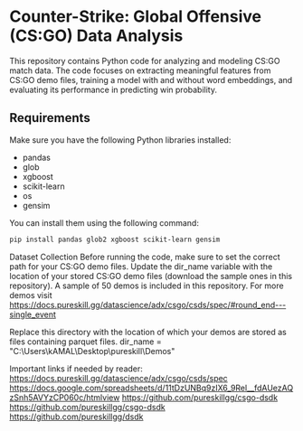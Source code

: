 # Counter-Strike: Global Offensive (CS:GO) Data Analysis

This repository contains Python code for analyzing and modeling CS:GO match data. The code focuses on extracting meaningful features from CS:GO demo files, training a model with and without word embeddings, and evaluating its performance in predicting win probability.

## Requirements

Make sure you have the following Python libraries installed:

- pandas
- glob
- xgboost
- scikit-learn
- os
- gensim

You can install them using the following command:

```bash
pip install pandas glob2 xgboost scikit-learn gensim
```

Dataset Collection
Before running the code, make sure to set the correct path for your CS:GO demo files. Update the dir_name variable with the location of your stored CS:GO demo files (download the sample ones in this repository).
A sample of 50 demos is included in this repository. For more demos visit https://docs.pureskill.gg/datascience/adx/csgo/csds/spec/#round_end---single_event

Replace this directory with the location of which your demos are stored as files containing parquet files.
dir_name = "C:\\Users\\kAMAL\\Desktop\\pureskill\\Demos"


Important links if needed by reader:
https://docs.pureskill.gg/datascience/adx/csgo/csds/spec
https://docs.google.com/spreadsheets/d/11tDzUNBq9zIX6_9Rel__fdAUezAQzSnh5AVYzCP060c/htmlview
https://github.com/pureskillgg/csgo-dsdk
https://github.com/pureskillgg/csgo-dsdk
https://github.com/pureskillgg/dsdk
